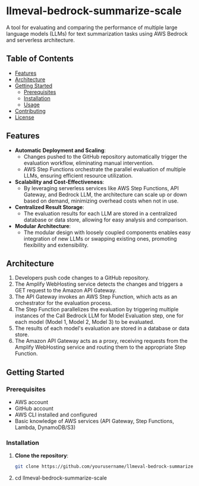 # llmeval-bedrock-summarize-scale

A tool for evaluating and comparing the performance of multiple large language models (LLMs) for text summarization tasks using AWS Bedrock and serverless architecture.

## Table of Contents

- [Features](#features)
- [Architecture](#architecture)
- [Getting Started](#getting-started)
  - [Prerequisites](#prerequisites)
  - [Installation](#installation)
  - [Usage](#usage)
- [Contributing](#contributing)
- [License](#license)

## Features

- **Automatic Deployment and Scaling**: 
  - Changes pushed to the GitHub repository automatically trigger the evaluation workflow, eliminating manual intervention.
  - AWS Step Functions orchestrate the parallel evaluation of multiple LLMs, ensuring efficient resource utilization.
- **Scalability and Cost-Effectiveness**: 
  - By leveraging serverless services like AWS Step Functions, API Gateway, and Bedrock LLM, the architecture can scale up or down based on demand, minimizing overhead costs when not in use.
- **Centralized Result Storage**: 
  - The evaluation results for each LLM are stored in a centralized database or data store, allowing for easy analysis and comparison.
- **Modular Architecture**: 
  - The modular design with loosely coupled components enables easy integration of new LLMs or swapping existing ones, promoting flexibility and extensibility.

## Architecture

1. Developers push code changes to a GitHub repository.
2. The Amplify WebHosting service detects the changes and triggers a GET request to the Amazon API Gateway.
3. The API Gateway invokes an AWS Step Function, which acts as an orchestrator for the evaluation process.
4. The Step Function parallelizes the evaluation by triggering multiple instances of the Call Bedrock LLM for Model Evaluation step, one for each model (Model 1, Model 2, Model 3) to be evaluated.
5. The results of each model's evaluation are stored in a database or data store.
6. The Amazon API Gateway acts as a proxy, receiving requests from the Amplify WebHosting service and routing them to the appropriate Step Function.

## Getting Started

### Prerequisites

- AWS account
- GitHub account
- AWS CLI installed and configured
- Basic knowledge of AWS services (API Gateway, Step Functions, Lambda, DynamoDB/S3)

### Installation

1. **Clone the repository**:
   ```sh
   git clone https://github.com/yourusername/llmeval-bedrock-summarize-scale.git

2. cd llmeval-bedrock-summarize-scale